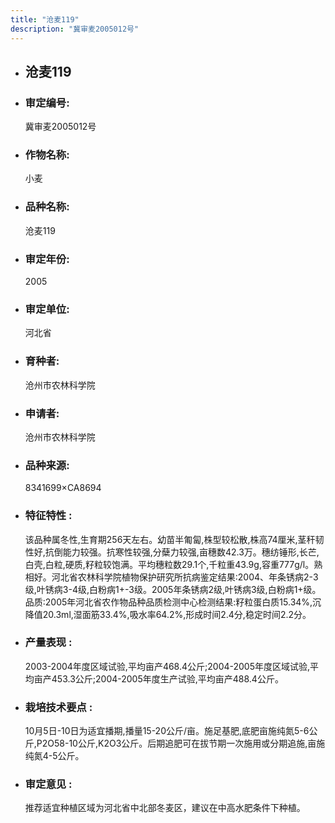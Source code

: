 ```yaml
---
title: "沧麦119"
description: "冀审麦2005012号"
---
```

* ## 沧麦119
* ###  审定编号:  
   冀审麦2005012号

*  ### 作物名称:  
   小麦

*   ###  品种名称: 
    沧麦119

*   ### 审定年份: 
    2005

*   ### 审定单位:  
    河北省

*   ### 育种者:  
    沧州市农林科学院

*   ### 申请者:  
    沧州市农林科学院

*   ### 品种来源:  
    8341699×CA8694

*   ### 特征特性 : 
    该品种属冬性,生育期256天左右。幼苗半匍匐,株型较松散,株高74厘米,茎秆韧性好,抗倒能力较强。抗寒性较强,分蘖力较强,亩穗数42.3万。穗纺锤形,长芒,白壳,白粒,硬质,籽粒较饱满。平均穗粒数29.1个,千粒重43.9g,容重777g/l。熟相好。河北省农林科学院植物保护研究所抗病鉴定结果:2004、年条锈病2-3级,叶锈病3-4级,白粉病1+-3级。2005年条锈病2级,叶锈病3级,白粉病1+级。品质:2005年河北省农作物品种品质检测中心检测结果:籽粒蛋白质15.34%,沉降值20.3ml,湿面筋33.4%,吸水率64.2%,形成时间2.4分,稳定时间2.2分。

*   ### 产量表现 : 
    2003-2004年度区域试验,平均亩产468.4公斤;2004-2005年度区域试验,平均亩产453.3公斤;2004-2005年度生产试验,平均亩产488.4公斤。

*   ### 栽培技术要点 : 
    10月5日-10日为适宜播期,播量15-20公斤/亩。施足基肥,底肥亩施纯氮5-6公斤,P2O58-10公斤,K2O3公斤。后期追肥可在拔节期一次施用或分期追施,亩施纯氮4-5公斤。

*   ### 审定意见 : 
    推荐适宜种植区域为河北省中北部冬麦区，建议在中高水肥条件下种植。
